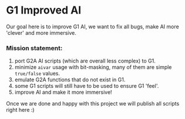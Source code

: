 # G1 Improved AI
Our goal here is to improve G1 AI, we want to fix all bugs, make AI more 'clever' and more immersive.

### Mission statement:

1. port G2A AI scripts (which are overall less complex) to G1.
2. minimize `aivar` usage with bit-masking, many of them are simple `true/false` values.
3. emulate G2A functions that do not exist in G1.
4. some G1 scripts will still have to be used to ensure G1 'feel'.
5. improve AI and make it more immersive!

Once we are done and happy with this project we will publish all scripts right here :)